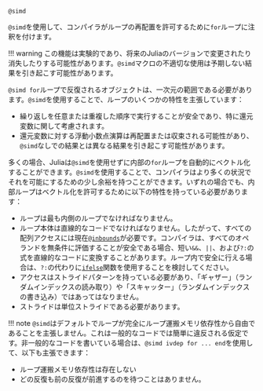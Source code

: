 ```
@simd
```

`@simd`を使用して、コンパイラがループの再配置を許可するために`for`ループに注釈を付けます。

!!! warning
    この機能は実験的であり、将来のJuliaのバージョンで変更されたり消失したりする可能性があります。`@simd`マクロの不適切な使用は予期しない結果を引き起こす可能性があります。


`@simd for`ループで反復されるオブジェクトは、一次元の範囲である必要があります。`@simd`を使用することで、ループのいくつかの特性を主張しています：

  * 繰り返しを任意または重複した順序で実行することが安全であり、特に還元変数に関して考慮されます。
  * 還元変数に対する浮動小数点演算は再配置または収束される可能性があり、`@simd`なしでの結果とは異なる結果を引き起こす可能性があります。

多くの場合、Juliaは`@simd`を使用せずに内部の`for`ループを自動的にベクトル化することができます。`@simd`を使用することで、コンパイラはより多くの状況でそれを可能にするための少し余裕を持つことができます。いずれの場合でも、内部ループはベクトル化を許可するために以下の特性を持っている必要があります：

  * ループは最も内側のループでなければなりません。
  * ループ本体は直線的なコードでなければなりません。したがって、すべての配列アクセスには現在[`@inbounds`](@ref)が必要です。コンパイラは、すべてのオペランドを無条件に評価することが安全である場合、短い`&&`、`||`、および`?:`の式を直線的なコードに変換することがあります。ループ内で安全に行える場合は、`?:`の代わりに[`ifelse`](@ref)関数を使用することを検討してください。
  * アクセスはストライドパターンを持っている必要があり、「ギャザー」（ランダムインデックスの読み取り）や「スキャッター」（ランダムインデックスの書き込み）ではあってはなりません。
  * ストライドは単位ストライドである必要があります。

!!! note
    `@simd`はデフォルトでループが完全にループ運搬メモリ依存性から自由であることを主張しません。これは一般的なコードでは簡単に違反される仮定です。非一般的なコードを書いている場合は、`@simd ivdep for ... end`を使用して、以下も主張できます：


  * ループ運搬メモリ依存性は存在しない
  * どの反復も前の反復が前進するのを待つことはありません。
